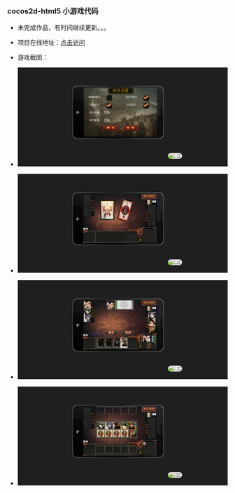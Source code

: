 ### cocos2d-html5 小游戏代码

* 未完成作品，有时间继续更新。。。
*  项目在线地址：[点击访问](http://wteamxq.com/LTK/) 

* 游戏截图：
* ![游戏设置](https://github.com/wteam-xq/LTK/blob/master/s_game_setting.png)
* ![游戏开始](https://github.com/wteam-xq/LTK/blob/master/s_game_start.png)
* ![游戏初始化卡牌](https://github.com/wteam-xq/LTK/blob/master/s_init_card.png)
* ![选择武将](https://github.com/wteam-xq/LTK/blob/master/s_sel_hero.png)
